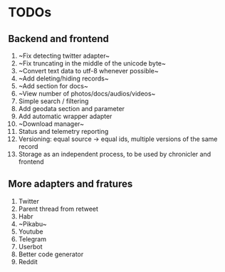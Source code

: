 # TODOs

## Backend and frontend

1. ~Fix detecting twitter adapter~
2. ~Fix truncating in the middle of the unicode byte~
3. ~Convert text data to utf-8 whenever possible~
4. ~Add deleting/hiding records~
5. ~Add section for docs~
6. ~View number of photos/docs/audios/videos~
7. Simple search / filtering
8. Add geodata section and parameter
9. Add automatic wrapper adapter
10. ~Download manager~
11. Status and telemetry reporting
12. Versioning: equal source -> equal ids, multiple versions of the same record
13. Storage as an independent process, to be used by chronicler and frontend

## More adapters and fratures

1. Twitter
 1. Parent thread from retweet
2. Habr
3. ~Pikabu~
4. Youtube
5. Telegram
  1. Userbot
  2. Better code generator
6. Reddit
